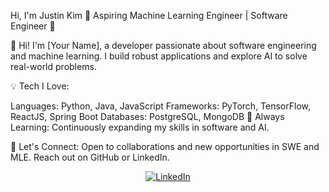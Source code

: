 Hi, I'm Justin Kim
🌟 Aspiring Machine Learning Engineer | Software Engineer 🌟

👋 Hi! I'm [Your Name], a developer passionate about software engineering and machine learning. I build robust applications and explore AI to solve real-world problems.

💡 Tech I Love:

Languages: Python, Java, JavaScript
Frameworks: PyTorch, TensorFlow, ReactJS, Spring Boot
Databases: PostgreSQL, MongoDB
🌱 Always Learning: Continuously expanding my skills in software and AI.

👥 Let's Connect: Open to collaborations and new opportunities in SWE and MLE. Reach out on GitHub or LinkedIn.

<p align="center">
  <a href="https://www.linkedin.com/in/your-linkedin-profile" target="_blank">
    <img src="[https://img.shields.io/badge/LinkedIn-0077B5?style=for-the-badge&logo=linkedin&logoColor=white](https://www.linkedin.com/in/justin-kim-4a2781282/)" alt="LinkedIn">
  </a>
</p>
